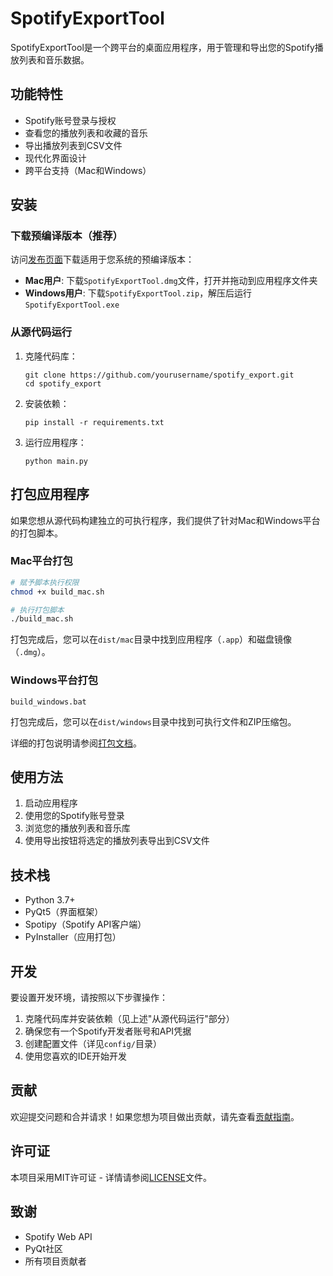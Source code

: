 # SpotifyExportTool

SpotifyExportTool是一个跨平台的桌面应用程序，用于管理和导出您的Spotify播放列表和音乐数据。

## 功能特性

- Spotify账号登录与授权
- 查看您的播放列表和收藏的音乐
- 导出播放列表到CSV文件
- 现代化界面设计
- 跨平台支持（Mac和Windows）

## 安装

### 下载预编译版本（推荐）

访问[发布页面](https://github.com/yourusername/spotify_export/releases)下载适用于您系统的预编译版本：

- **Mac用户**: 下载`SpotifyExportTool.dmg`文件，打开并拖动到应用程序文件夹
- **Windows用户**: 下载`SpotifyExportTool.zip`，解压后运行`SpotifyExportTool.exe`

### 从源代码运行

1. 克隆代码库：
   ```
   git clone https://github.com/yourusername/spotify_export.git
   cd spotify_export
   ```

2. 安装依赖：
   ```
   pip install -r requirements.txt
   ```

3. 运行应用程序：
   ```
   python main.py
   ```

## 打包应用程序

如果您想从源代码构建独立的可执行程序，我们提供了针对Mac和Windows平台的打包脚本。

### Mac平台打包

```bash
# 赋予脚本执行权限
chmod +x build_mac.sh

# 执行打包脚本
./build_mac.sh
```

打包完成后，您可以在`dist/mac`目录中找到应用程序（`.app`）和磁盘镜像（`.dmg`）。

### Windows平台打包

```batch
build_windows.bat
```

打包完成后，您可以在`dist/windows`目录中找到可执行文件和ZIP压缩包。

详细的打包说明请参阅[打包文档](README_packaging.md)。

## 使用方法

1. 启动应用程序
2. 使用您的Spotify账号登录
3. 浏览您的播放列表和音乐库
4. 使用导出按钮将选定的播放列表导出到CSV文件

## 技术栈

- Python 3.7+
- PyQt5（界面框架）
- Spotipy（Spotify API客户端）
- PyInstaller（应用打包）

## 开发

要设置开发环境，请按照以下步骤操作：

1. 克隆代码库并安装依赖（见上述"从源代码运行"部分）
2. 确保您有一个Spotify开发者账号和API凭据
3. 创建配置文件（详见`config/`目录）
4. 使用您喜欢的IDE开始开发

## 贡献

欢迎提交问题和合并请求！如果您想为项目做出贡献，请先查看[贡献指南](CONTRIBUTING.md)。

## 许可证

本项目采用MIT许可证 - 详情请参阅[LICENSE](LICENSE)文件。

## 致谢

- Spotify Web API
- PyQt社区
- 所有项目贡献者 